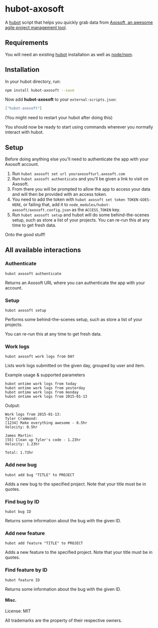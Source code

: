 # hubot-axosoft

A [hubot](https://hubot.github.com/) script that helps you quickly grab data from [Axosoft, an awesome agile project management tool](http://www.axosoft.com). 

## Requirements

You will need an existing [hubot](https://hubot.github.com/) installation as well as [node/npm](https://nodejs.org/).

## Installation

In your hubot directory, run:

```bash
npm install hubot-axosoft --save
```

Now add **hubot-axosoft** to your `external-scripts.json`:

```json
["hubot-axosoft"]
```

(You might need to restart your hubot after doing this)

You should now be ready to start using commands wherever you normally interact with hubot.

## Setup
Before doing anything else you'll need to authenticate the app with your Axosoft account.

1. Run `hubot axosoft set url youraxosofturl.axosoft.com`
2. Run `hubot axosoft authenticate` and you'll be given a link to visit on Axosoft.
3. From there you will be prompted to allow the app to access your data and will then be provided with an access token. 
4. You need to add the token with `hubot axosoft set token TOKEN-GOES-HERE`, or failing that, add it to `node_modules/hubot-axosoft/axosoft.config.json` as the `ACCESS_TOKEN` key.
5. Run `hubot axosoft setup` and hubot will do some behind-the-scenes setup, such as store a list of your projects. You can re-run this at any time to get fresh data.

Onto the good stuff!

## All available interactions

### Authenticate
```
hubot axosoft authenticate
```
Returns an Axosoft URL where you can authenticate the app with your account.

### Setup
```
hubot axosoft setup
```
Performs some behind-the-scenes setup, such as store a list of your projects. 

You can re-run this at any time to get fresh data.

### Work logs
```
hubot axosoft work logs from DAY
```

Lists work logs submitted on the given day, grouped by user and item.

Example usage & supported parameters
```
hubot ontime work logs from today
hubot ontime work logs from yesterday
hubot ontime work logs from monday
hubot ontime work logs from 2015-01-13
```

Output:
```
Work logs from 2015-01-13:
Tyler Crammond:
[1234] Make everything awesome - 0.5hr
Velocity: 0.5hr

James Martin:
[55] Clean up Tyler's code - 1.23hr
Velocity: 1.23hr

Total: 1.73hr
```

### Add new bug
```
hubot add bug "TITLE" to PROJECT
```
Adds a new bug to the specified project. Note that your title must be in quotes. 

### Find bug by ID
```
hubot bug ID
```
Returns some information about the bug with the given ID.

### Add new feature
```
hubot add feature "TITLE" to PROJECT
```
Adds a new feature to the specified project. Note that your title must be in quotes. 

### Find feature by ID
```
hubot feature ID
```
Returns some information about the bug with the given ID.




#### Misc.
License: MIT

All trademarks are the property of their respective owners.
